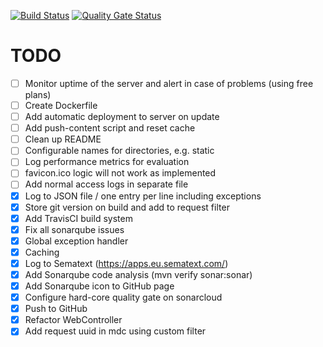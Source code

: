 [![Build Status](https://travis-ci.com/mlesniak/markdown-java.svg?branch=master)](https://travis-ci.com/mlesniak/markdown-java)
[![Quality Gate Status](https://sonarcloud.io/api/project_badges/measure?project=mlesniak_markdown-java&metric=alert_status)](https://sonarcloud.io/dashboard?id=mlesniak_markdown-java)

# TODO

- [ ] Monitor uptime of the server and alert in case of problems (using free plans)
- [ ] Create Dockerfile
- [ ] Add automatic deployment to server on update
- [ ] Add push-content script and reset cache
- [ ] Clean up README
- [ ] Configurable names for directories, e.g. static
- [ ] Log performance metrics for evaluation
- [ ] favicon.ico logic will not work as implemented
- [ ] Add normal access logs in separate file
- [X] Log to JSON file / one entry per line including exceptions
- [X] Store git version on build and add to request filter
- [X] Add TravisCI build system
- [X] Fix all sonarqube issues
- [X] Global exception handler
- [X] Caching
- [X] Log to Sematext (https://apps.eu.sematext.com/)
- [X] Add Sonarqube code analysis (mvn verify sonar:sonar)
- [X] Add Sonarqube icon to GitHub page
- [X] Configure hard-core quality gate on sonarcloud
- [X] Push to GitHub
- [X] Refactor WebController
- [X] Add request uuid in mdc using custom filter
